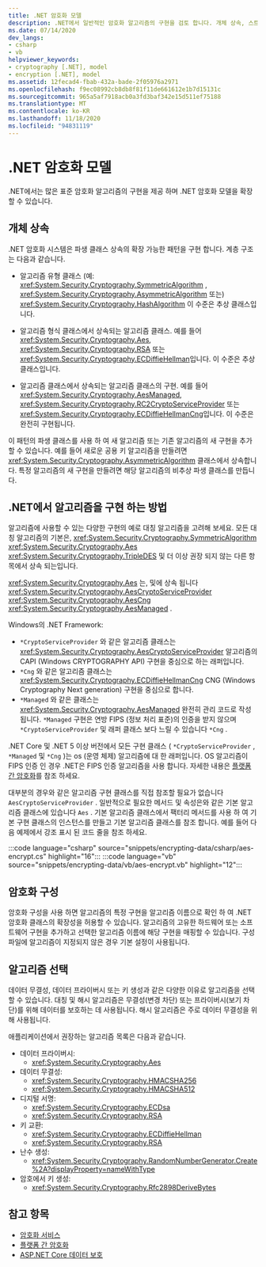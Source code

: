 ```yaml
---
title: .NET 암호화 모델
description: .NET에서 일반적인 암호화 알고리즘의 구현을 검토 합니다. 개체 상속, 스트림 디자인 & 구성의 확장 가능한 암호화 모델에 대해 알아봅니다.
ms.date: 07/14/2020
dev_langs:
- csharp
- vb
helpviewer_keywords:
- cryptography [.NET], model
- encryption [.NET], model
ms.assetid: 12fecad4-fbab-432a-bade-2f05976a2971
ms.openlocfilehash: f9ec08992cb8db8f81f11de661612e1b7d15131c
ms.sourcegitcommit: 965a5af7918acb0a3fd3baf342e15d511ef75188
ms.translationtype: MT
ms.contentlocale: ko-KR
ms.lasthandoff: 11/18/2020
ms.locfileid: "94831119"
---
```

# <a name="net-cryptography-model"></a>.NET 암호화 모델

.NET에서는 많은 표준 암호화 알고리즘의 구현을 제공 하며 .NET 암호화 모델을 확장할 수 있습니다.

## <a name="object-inheritance"></a>개체 상속

.NET 암호화 시스템은 파생 클래스 상속의 확장 가능한 패턴을 구현 합니다. 계층 구조는 다음과 같습니다.

- 알고리즘 유형 클래스 (예: <xref:System.Security.Cryptography.SymmetricAlgorithm> , <xref:System.Security.Cryptography.AsymmetricAlgorithm> 또는) <xref:System.Security.Cryptography.HashAlgorithm> 이 수준은 추상 클래스입니다.

- 알고리즘 형식 클래스에서 상속되는 알고리즘 클래스. 예를 들어 <xref:System.Security.Cryptography.Aes>, <xref:System.Security.Cryptography.RSA> 또는 <xref:System.Security.Cryptography.ECDiffieHellman>입니다. 이 수준은 추상 클래스입니다.

- 알고리즘 클래스에서 상속되는 알고리즘 클래스의 구현. 예를 들어 <xref:System.Security.Cryptography.AesManaged>, <xref:System.Security.Cryptography.RC2CryptoServiceProvider> 또는 <xref:System.Security.Cryptography.ECDiffieHellmanCng>입니다. 이 수준은 완전히 구현됩니다.

이 패턴의 파생 클래스를 사용 하 여 새 알고리즘 또는 기존 알고리즘의 새 구현을 추가할 수 있습니다. 예를 들어 새로운 공용 키 알고리즘을 만들려면 <xref:System.Security.Cryptography.AsymmetricAlgorithm> 클래스에서 상속합니다. 특정 알고리즘의 새 구현을 만들려면 해당 알고리즘의 비추상 파생 클래스를 만듭니다.

## <a name="how-algorithms-are-implemented-in-net"></a>.NET에서 알고리즘을 구현 하는 방법

알고리즘에 사용할 수 있는 다양한 구현의 예로 대칭 알고리즘을 고려해 보세요. 모든 대칭 알고리즘의 기본은, <xref:System.Security.Cryptography.SymmetricAlgorithm> <xref:System.Security.Cryptography.Aes> <xref:System.Security.Cryptography.TripleDES> 및 더 이상 권장 되지 않는 다른 항목에서 상속 되는입니다.

<xref:System.Security.Cryptography.Aes> 는, 및에 상속 됩니다 <xref:System.Security.Cryptography.AesCryptoServiceProvider> <xref:System.Security.Cryptography.AesCng> <xref:System.Security.Cryptography.AesManaged> .

Windows의 .NET Framework:

* `*CryptoServiceProvider` 와 같은 알고리즘 클래스는 <xref:System.Security.Cryptography.AesCryptoServiceProvider> 알고리즘의 CAPI (Windows CRYPTOGRAPHY API) 구현을 중심으로 하는 래퍼입니다.
* `*Cng` 와 같은 알고리즘 클래스는 <xref:System.Security.Cryptography.ECDiffieHellmanCng> CNG (Windows Cryptography Next generation) 구현을 중심으로 합니다.
* `*Managed` 와 같은 클래스는 <xref:System.Security.Cryptography.AesManaged> 완전히 관리 코드로 작성 됩니다. `*Managed` 구현은 연방 FIPS (정보 처리 표준)의 인증을 받지 않으며 `*CryptoServiceProvider` 및 래퍼 클래스 보다 느릴 수 있습니다 `*Cng` .

.NET Core 및 .NET 5 이상 버전에서 모든 구현 클래스 ( `*CryptoServiceProvider` , `*Managed` 및 `*Cng` )는 os (운영 체제) 알고리즘에 대 한 래퍼입니다. OS 알고리즘이 FIPS 인증 인 경우 .NET은 FIPS 인증 알고리즘을 사용 합니다. 자세한 내용은 [플랫폼 간 암호화](cross-platform-cryptography.md)를 참조 하세요.

대부분의 경우와 같은 알고리즘 구현 클래스를 직접 참조할 필요가 없습니다 `AesCryptoServiceProvider` . 일반적으로 필요한 메서드 및 속성은와 같은 기본 알고리즘 클래스에 있습니다 `Aes` . 기본 알고리즘 클래스에서 팩터리 메서드를 사용 하 여 기본 구현 클래스의 인스턴스를 만들고 기본 알고리즘 클래스를 참조 합니다. 예를 들어 다음 예제에서 강조 표시 된 코드 줄을 참조 하세요.

:::code language="csharp" source="snippets/encrypting-data/csharp/aes-encrypt.cs" highlight="16":::
:::code language="vb" source="snippets/encrypting-data/vb/aes-encrypt.vb" highlight="12":::

## <a name="cryptographic-configuration"></a>암호화 구성

암호화 구성을 사용 하면 알고리즘의 특정 구현을 알고리즘 이름으로 확인 하 여 .NET 암호화 클래스의 확장성을 허용할 수 있습니다. 알고리즘의 고유한 하드웨어 또는 소프트웨어 구현을 추가하고 선택한 알고리즘 이름에 해당 구현을 매핑할 수 있습니다. 구성 파일에 알고리즘이 지정되지 않은 경우 기본 설정이 사용됩니다.

## <a name="choosing-an-algorithm"></a>알고리즘 선택

데이터 무결성, 데이터 프라이버시 또는 키 생성과 같은 다양한 이유로 알고리즘을 선택할 수 있습니다. 대칭 및 해시 알고리즘은 무결성(변경 차단) 또는 프라이버시(보기 차단)를 위해 데이터를 보호하는 데 사용됩니다. 해시 알고리즘은 주로 데이터 무결성을 위해 사용됩니다.

애플리케이션에서 권장하는 알고리즘 목록은 다음과 같습니다.

- 데이터 프라이버시:
  - <xref:System.Security.Cryptography.Aes>
- 데이터 무결성:
  - <xref:System.Security.Cryptography.HMACSHA256>
  - <xref:System.Security.Cryptography.HMACSHA512>
- 디지털 서명:
  - <xref:System.Security.Cryptography.ECDsa>
  - <xref:System.Security.Cryptography.RSA>
- 키 교환:
  - <xref:System.Security.Cryptography.ECDiffieHellman>
  - <xref:System.Security.Cryptography.RSA>
- 난수 생성:
  - <xref:System.Security.Cryptography.RandomNumberGenerator.Create%2A?displayProperty=nameWithType>
- 암호에서 키 생성:
  - <xref:System.Security.Cryptography.Rfc2898DeriveBytes>

## <a name="see-also"></a>참고 항목

- [암호화 서비스](cryptographic-services.md)
- [플랫폼 간 암호화](cross-platform-cryptography.md)
- [ASP.NET Core 데이터 보호](/aspnet/core/security/data-protection/introduction)
